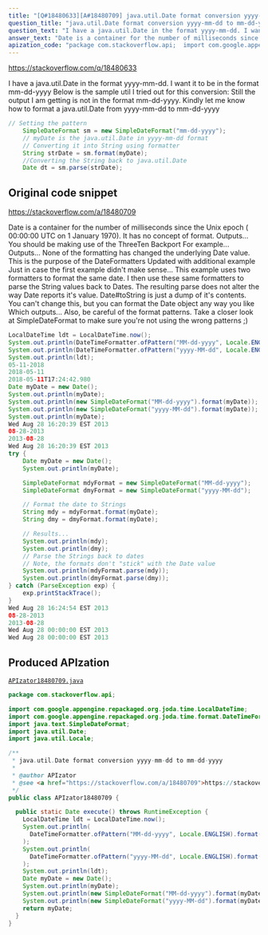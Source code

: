 ```yaml
---
title: "[Q#18480633][A#18480709] java.util.Date format conversion yyyy-mm-dd to mm-dd-yyyy"
question_title: "java.util.Date format conversion yyyy-mm-dd to mm-dd-yyyy"
question_text: "I have a java.util.Date in the format yyyy-mm-dd. I want it to be in the format mm-dd-yyyy Below is the sample util I tried out for this conversion: Still the output I am getting is not in the format mm-dd-yyyy. Kindly let me know how to format a java.util.Date from yyyy-mm-dd to mm-dd-yyyy"
answer_text: "Date is a container for the number of milliseconds since the Unix epoch ( 00:00:00 UTC on 1 January 1970). It has no concept of format. Outputs... You should be making use of the ThreeTen Backport For example... Outputs... None of the formatting has changed the underlying Date value.  This is the purpose of the DateFormatters Updated with additional example Just in case the first example didn't make sense... This example uses two formatters to format the same date.  I then use these same formatters to parse the String values back to Dates.  The resulting parse does not alter the way Date reports it's value. Date#toString is just a dump of it's contents.  You can't change this, but you can format the Date object any way you like Which outputs... Also, be careful of the format patterns.  Take a closer look at SimpleDateFormat to make sure you're not using the wrong patterns ;)"
apization_code: "package com.stackoverflow.api;  import com.google.appengine.repackaged.org.joda.time.LocalDateTime; import com.google.appengine.repackaged.org.joda.time.format.DateTimeFormatter; import java.text.SimpleDateFormat; import java.util.Date; import java.util.Locale;  /**  * java.util.Date format conversion yyyy-mm-dd to mm-dd-yyyy  *  * @author APIzator  * @see <a href=\"https://stackoverflow.com/a/18480709\">https://stackoverflow.com/a/18480709</a>  */ public class APIzator18480709 {    public static Date execute() throws RuntimeException {     LocalDateTime ldt = LocalDateTime.now();     System.out.println(       DateTimeFormatter.ofPattern(\"MM-dd-yyyy\", Locale.ENGLISH).format(ldt)     );     System.out.println(       DateTimeFormatter.ofPattern(\"yyyy-MM-dd\", Locale.ENGLISH).format(ldt)     );     System.out.println(ldt);     Date myDate = new Date();     System.out.println(myDate);     System.out.println(new SimpleDateFormat(\"MM-dd-yyyy\").format(myDate));     System.out.println(new SimpleDateFormat(\"yyyy-MM-dd\").format(myDate));     return myDate;   } }"
---
```


https://stackoverflow.com/q/18480633

I have a java.util.Date in the format yyyy-mm-dd. I want it to be in the format mm-dd-yyyy
Below is the sample util I tried out for this conversion:
Still the output I am getting is not in the format mm-dd-yyyy.
Kindly let me know how to format a java.util.Date from yyyy-mm-dd to mm-dd-yyyy


```java
// Setting the pattern
    SimpleDateFormat sm = new SimpleDateFormat("mm-dd-yyyy");
    // myDate is the java.util.Date in yyyy-mm-dd format
    // Converting it into String using formatter
    String strDate = sm.format(myDate);
    //Converting the String back to java.util.Date
    Date dt = sm.parse(strDate);
```


## Original code snippet

https://stackoverflow.com/a/18480709

Date is a container for the number of milliseconds since the Unix epoch ( 00:00:00 UTC on 1 January 1970).
It has no concept of format.
Outputs...
You should be making use of the ThreeTen Backport
For example...
Outputs...
None of the formatting has changed the underlying Date value.  This is the purpose of the DateFormatters
Updated with additional example
Just in case the first example didn&#x27;t make sense...
This example uses two formatters to format the same date.  I then use these same formatters to parse the String values back to Dates.  The resulting parse does not alter the way Date reports it&#x27;s value.
Date#toString is just a dump of it&#x27;s contents.  You can&#x27;t change this, but you can format the Date object any way you like
Which outputs...
Also, be careful of the format patterns.  Take a closer look at SimpleDateFormat to make sure you&#x27;re not using the wrong patterns ;)

```java
LocalDateTime ldt = LocalDateTime.now();
System.out.println(DateTimeFormatter.ofPattern("MM-dd-yyyy", Locale.ENGLISH).format(ldt));
System.out.println(DateTimeFormatter.ofPattern("yyyy-MM-dd", Locale.ENGLISH).format(ldt));
System.out.println(ldt);
05-11-2018
2018-05-11
2018-05-11T17:24:42.980
Date myDate = new Date();
System.out.println(myDate);
System.out.println(new SimpleDateFormat("MM-dd-yyyy").format(myDate));
System.out.println(new SimpleDateFormat("yyyy-MM-dd").format(myDate));
System.out.println(myDate);
Wed Aug 28 16:20:39 EST 2013
08-28-2013
2013-08-28
Wed Aug 28 16:20:39 EST 2013
try {
    Date myDate = new Date();
    System.out.println(myDate);

    SimpleDateFormat mdyFormat = new SimpleDateFormat("MM-dd-yyyy");
    SimpleDateFormat dmyFormat = new SimpleDateFormat("yyyy-MM-dd");

    // Format the date to Strings
    String mdy = mdyFormat.format(myDate);
    String dmy = dmyFormat.format(myDate);

    // Results...
    System.out.println(mdy);
    System.out.println(dmy);
    // Parse the Strings back to dates
    // Note, the formats don't "stick" with the Date value
    System.out.println(mdyFormat.parse(mdy));
    System.out.println(dmyFormat.parse(dmy));
} catch (ParseException exp) {
    exp.printStackTrace();
}
Wed Aug 28 16:24:54 EST 2013
08-28-2013
2013-08-28
Wed Aug 28 00:00:00 EST 2013
Wed Aug 28 00:00:00 EST 2013
```

## Produced APIzation

[`APIzator18480709.java`](https://github.com/pasqualesalza/apization-temp-data/raw/master/apizations/java/APIzator18480709.java)

```java
package com.stackoverflow.api;

import com.google.appengine.repackaged.org.joda.time.LocalDateTime;
import com.google.appengine.repackaged.org.joda.time.format.DateTimeFormatter;
import java.text.SimpleDateFormat;
import java.util.Date;
import java.util.Locale;

/**
 * java.util.Date format conversion yyyy-mm-dd to mm-dd-yyyy
 *
 * @author APIzator
 * @see <a href="https://stackoverflow.com/a/18480709">https://stackoverflow.com/a/18480709</a>
 */
public class APIzator18480709 {

  public static Date execute() throws RuntimeException {
    LocalDateTime ldt = LocalDateTime.now();
    System.out.println(
      DateTimeFormatter.ofPattern("MM-dd-yyyy", Locale.ENGLISH).format(ldt)
    );
    System.out.println(
      DateTimeFormatter.ofPattern("yyyy-MM-dd", Locale.ENGLISH).format(ldt)
    );
    System.out.println(ldt);
    Date myDate = new Date();
    System.out.println(myDate);
    System.out.println(new SimpleDateFormat("MM-dd-yyyy").format(myDate));
    System.out.println(new SimpleDateFormat("yyyy-MM-dd").format(myDate));
    return myDate;
  }
}

```